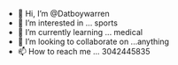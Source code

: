- 👋 Hi, I’m @Datboywarren
- 👀 I’m interested in ... sports
- 🌱 I’m currently learning ... medical
- 💞️ I’m looking to collaborate on ...anything
- 📫 How to reach me ... 3042445835

<!---
Datboywarren/Datboywarren is a ✨ special ✨ repository because its `README.md` (this file) appears on your GitHub profile.
You can click the Preview link to take a look at your changes.
--->
